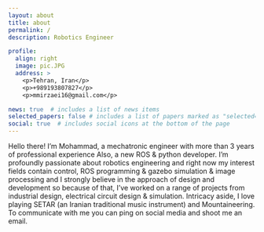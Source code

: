 ```yaml
---
layout: about
title: about
permalink: /
description: Robotics Engineer

profile:
  align: right
  image: pic.JPG
  address: >
    <p>Tehran, Iran</p>
    <p>+989193807827</p>
    <p>mmirzaei16@gmail.com</p>

news: true  # includes a list of news items
selected_papers: false # includes a list of papers marked as "selected={true}"
social: true  # includes social icons at the bottom of the page
---
```

<p align="justify/left/right/center">
Hello there! I’m Mohammad, a mechatronic engineer with more than 3 years of professional experience Also, a new ROS & python developer.  I’m profoundly passionate about robotics engineering and right now my interest fields contain control, ROS programming & gazebo simulation & image processing and I strongly believe in the approach of design and development so because of that, I’ve worked on a range of projects from industrial design, electrical circuit design & simulation. Intricacy aside, I love playing SETAR (an Iranian traditional music instrument) and Mountaineering. To communicate with me you can ping on social media and shoot me an email.
</p>
